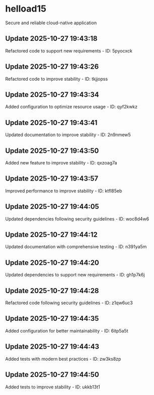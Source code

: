 # helload15
Secure and reliable cloud-native application

## Update 2025-10-27 19:43:18
Refactored code to support new requirements - ID: 5pyocxck


## Update 2025-10-27 19:43:26
Refactored code to improve stability - ID: tkjjopss


## Update 2025-10-27 19:43:34
Added configuration to optimize resource usage - ID: qyf2kwkz


## Update 2025-10-27 19:43:41
Updated documentation to improve stability - ID: 2n9nmew5


## Update 2025-10-27 19:43:50
Added new feature to improve stability - ID: qxzoag7a


## Update 2025-10-27 19:43:57
Improved performance to improve stability - ID: ktfl85eb


## Update 2025-10-27 19:44:05
Updated dependencies following security guidelines - ID: woc8d4w6


## Update 2025-10-27 19:44:12
Updated documentation with comprehensive testing - ID: n391ya5m


## Update 2025-10-27 19:44:20
Updated dependencies to support new requirements - ID: gh1p7k6j


## Update 2025-10-27 19:44:28
Refactored code following security guidelines - ID: z1qw6uc3


## Update 2025-10-27 19:44:35
Added configuration for better maintainability - ID: 6itp5a5t


## Update 2025-10-27 19:44:43
Added tests with modern best practices - ID: zw3ks8zp


## Update 2025-10-27 19:44:50
Added tests to improve stability - ID: ukkb13t1

